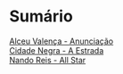 # Sumário

[Alceu Valença - Anunciação](https://github.com/cgcagnoni/aula03_ramificando-o-controle-de-versao/blob/main/alceu_valenca-anunciacao.md)  
[Cidade Negra - A Estrada](https://github.com/cgcagnoni/aula03_ramificando-o-controle-de-versao/blob/main/cidade_negra-a_estrada.md)  
[Nando Reis - All Star](https://github.com/cgcagnoni/aula03_ramificando-o-controle-de-versao/blob/main/nando_reis-all_star.md)  